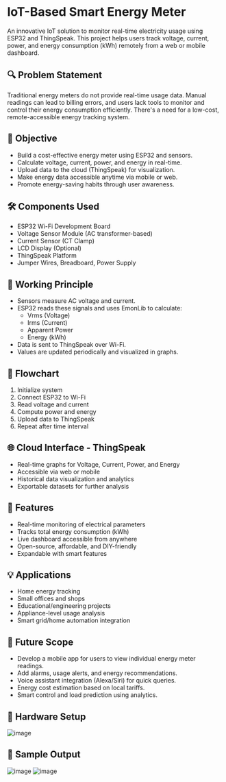 # IoT-Based Smart Energy Meter

An innovative IoT solution to monitor real-time electricity usage using ESP32 and ThingSpeak. This project helps users track voltage, current, power, and energy consumption (kWh) remotely from a web or mobile dashboard.

## 🔍 Problem Statement
Traditional energy meters do not provide real-time usage data. Manual readings can lead to billing errors, and users lack tools to monitor and control their energy consumption efficiently. There's a need for a low-cost, remote-accessible energy tracking system.

## 🎯 Objective
- Build a cost-effective energy meter using ESP32 and sensors.
- Calculate voltage, current, power, and energy in real-time.
- Upload data to the cloud (ThingSpeak) for visualization.
- Make energy data accessible anytime via mobile or web.
- Promote energy-saving habits through user awareness.

## 🛠️ Components Used
- ESP32 Wi-Fi Development Board  
- Voltage Sensor Module (AC transformer-based)  
- Current Sensor (CT Clamp)  
- LCD Display (Optional)  
- ThingSpeak Platform  
- Jumper Wires, Breadboard, Power Supply  

## 🧠 Working Principle
- Sensors measure AC voltage and current.
- ESP32 reads these signals and uses EmonLib to calculate:
  - Vrms (Voltage)
  - Irms (Current)
  - Apparent Power
  - Energy (kWh)
- Data is sent to ThingSpeak over Wi-Fi.
- Values are updated periodically and visualized in graphs.

## 🔄 Flowchart

1. Initialize system
2. Connect ESP32 to Wi-Fi
3. Read voltage and current
4. Compute power and energy
5. Upload data to ThingSpeak
6. Repeat after time interval

## 🌐 Cloud Interface - ThingSpeak
- Real-time graphs for Voltage, Current, Power, and Energy
- Accessible via web or mobile
- Historical data visualization and analytics
- Exportable datasets for further analysis

## 🌟 Features
- Real-time monitoring of electrical parameters
- Tracks total energy consumption (kWh)
- Live dashboard accessible from anywhere
- Open-source, affordable, and DIY-friendly
- Expandable with smart features

## 💡 Applications
- Home energy tracking
- Small offices and shops
- Educational/engineering projects
- Appliance-level usage analysis
- Smart grid/home automation integration

## 🚀 Future Scope
- Develop a mobile app for users to view individual energy meter readings.
- Add alarms, usage alerts, and energy recommendations.
- Voice assistant integration (Alexa/Siri) for quick queries.
- Energy cost estimation based on local tariffs.
- Smart control and load prediction using analytics.
## 📸 Hardware Setup
![image](https://github.com/user-attachments/assets/6906d562-403a-4293-9ca6-31e1f7ffdcbb)

## 📸 Sample Output
![image](https://github.com/user-attachments/assets/29da608d-006a-4f6b-bda3-0b8e961e2afd)
![image](https://github.com/user-attachments/assets/d4dd4e82-af5c-4b73-b340-c8a774f26a9f)


